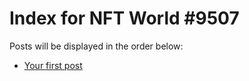 # Index for NFT World #9507
Posts will be displayed in the order below:

- [Your first post](./001-first.md)

